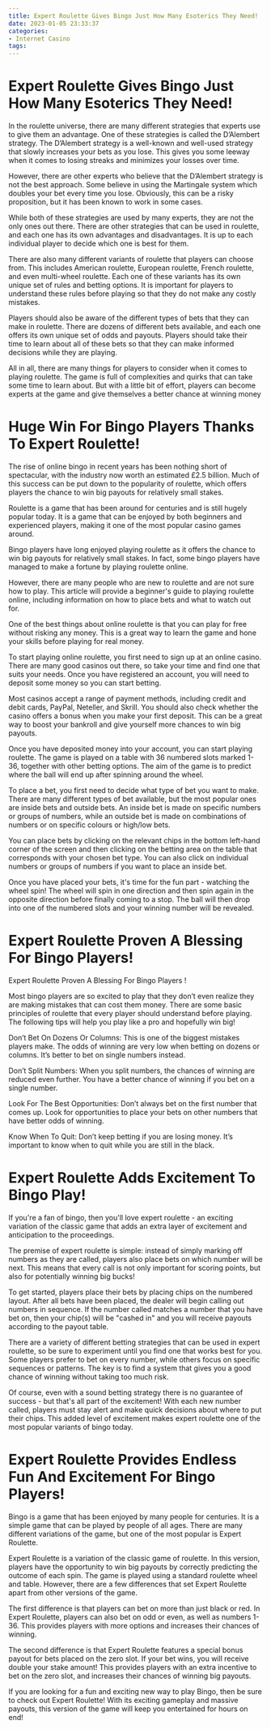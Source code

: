```yaml
---
title: Expert Roulette Gives Bingo Just How Many Esoterics They Need!
date: 2023-01-05 23:33:37
categories:
- Internet Casino
tags:
---
```



#  Expert Roulette Gives Bingo Just How Many Esoterics They Need!

In the roulette universe, there are many different strategies that experts use to give them an advantage. One of these strategies is called the D’Alembert strategy. The D’Alembert strategy is a well-known and well-used strategy that slowly increases your bets as you lose. This gives you some leeway when it comes to losing streaks and minimizes your losses over time.

However, there are other experts who believe that the D’Alembert strategy is not the best approach. Some believe in using the Martingale system which doubles your bet every time you lose. Obviously, this can be a risky proposition, but it has been known to work in some cases.

While both of these strategies are used by many experts, they are not the only ones out there. There are other strategies that can be used in roulette, and each one has its own advantages and disadvantages. It is up to each individual player to decide which one is best for them.

There are also many different variants of roulette that players can choose from. This includes American roulette, European roulette, French roulette, and even multi-wheel roulette. Each one of these variants has its own unique set of rules and betting options. It is important for players to understand these rules before playing so that they do not make any costly mistakes.

Players should also be aware of the different types of bets that they can make in roulette. There are dozens of different bets available, and each one offers its own unique set of odds and payouts. Players should take their time to learn about all of these bets so that they can make informed decisions while they are playing.

All in all, there are many things for players to consider when it comes to playing roulette. The game is full of complexities and quirks that can take some time to learn about. But with a little bit of effort, players can become experts at the game and give themselves a better chance at winning money

#  Huge Win For Bingo Players Thanks To Expert Roulette!

The rise of online bingo in recent years has been nothing short of spectacular, with the industry now worth an estimated £2.5 billion. Much of this success can be put down to the popularity of roulette, which offers players the chance to win big payouts for relatively small stakes.

Roulette is a game that has been around for centuries and is still hugely popular today. It is a game that can be enjoyed by both beginners and experienced players, making it one of the most popular casino games around.

Bingo players have long enjoyed playing roulette as it offers the chance to win big payouts for relatively small stakes. In fact, some bingo players have managed to make a fortune by playing roulette online.

However, there are many people who are new to roulette and are not sure how to play. This article will provide a beginner's guide to playing roulette online, including information on how to place bets and what to watch out for.

One of the best things about online roulette is that you can play for free without risking any money. This is a great way to learn the game and hone your skills before playing for real money.

To start playing online roulette, you first need to sign up at an online casino. There are many good casinos out there, so take your time and find one that suits your needs. Once you have registered an account, you will need to deposit some money so you can start betting.

Most casinos accept a range of payment methods, including credit and debit cards, PayPal, Neteller, and Skrill. You should also check whether the casino offers a bonus when you make your first deposit. This can be a great way to boost your bankroll and give yourself more chances to win big payouts.

Once you have deposited money into your account, you can start playing roulette. The game is played on a table with 36 numbered slots marked 1-36, together with other betting options. The aim of the game is to predict where the ball will end up after spinning around the wheel.

To place a bet, you first need to decide what type of bet you want to make. There are many different types of bet available, but the most popular ones are inside bets and outside bets. An inside bet is made on specific numbers or groups of numbers, while an outside bet is made on combinations of numbers or on specific colours or high/low bets.

You can place bets by clicking on the relevant chips in the bottom left-hand corner of the screen and then clicking on the betting area on the table that corresponds with your chosen bet type. You can also click on individual numbers or groups of numbers if you want to place an inside bet.

Once you have placed your bets, it's time for the fun part - watching the wheel spin! The wheel will spin in one direction and then spin again in the opposite direction before finally coming to a stop. The ball will then drop into one of the numbered slots and your winning number will be revealed.

#  Expert Roulette Proven A Blessing For Bingo Players!

 Expert Roulette Proven A Blessing For Bingo Players
!

Most bingo players are so excited to play that they don’t even realize they are making mistakes that can cost them money. There are some basic principles of roulette that every player should understand before playing. The following tips will help you play like a pro and hopefully win big!

Don’t Bet On Dozens Or Columns: This is one of the biggest mistakes players make. The odds of winning are very low when betting on dozens or columns. It’s better to bet on single numbers instead.

Don’t Split Numbers: When you split numbers, the chances of winning are reduced even further. You have a better chance of winning if you bet on a single number.

Look For The Best Opportunities: Don’t always bet on the first number that comes up. Look for opportunities to place your bets on other numbers that have better odds of winning.

Know When To Quit: Don’t keep betting if you are losing money. It’s important to know when to quit while you are still in the black.

#  Expert Roulette Adds Excitement To Bingo Play!

If you're a fan of bingo, then you'll love expert roulette - an exciting variation of the classic game that adds an extra layer of excitement and anticipation to the proceedings.

The premise of expert roulette is simple: instead of simply marking off numbers as they are called, players also place bets on which number will be next. This means that every call is not only important for scoring points, but also for potentially winning big bucks!

To get started, players place their bets by placing chips on the numbered layout. After all bets have been placed, the dealer will begin calling out numbers in sequence. If the number called matches a number that you have bet on, then your chip(s) will be "cashed in" and you will receive payouts according to the payout table.

There are a variety of different betting strategies that can be used in expert roulette, so be sure to experiment until you find one that works best for you. Some players prefer to bet on every number, while others focus on specific sequences or patterns. The key is to find a system that gives you a good chance of winning without taking too much risk.

Of course, even with a sound betting strategy there is no guarantee of success - but that's all part of the excitement! With each new number called, players must stay alert and make quick decisions about where to put their chips. This added level of excitement makes expert roulette one of the most popular variants of bingo today.

#  Expert Roulette Provides Endless Fun And Excitement For Bingo Players!

Bingo is a game that has been enjoyed by many people for centuries. It is a simple game that can be played by people of all ages. There are many different variations of the game, but one of the most popular is Expert Roulette.

Expert Roulette is a variation of the classic game of roulette. In this version, players have the opportunity to win big payouts by correctly predicting the outcome of each spin. The game is played using a standard roulette wheel and table. However, there are a few differences that set Expert Roulette apart from other versions of the game.

The first difference is that players can bet on more than just black or red. In Expert Roulette, players can also bet on odd or even, as well as numbers 1-36. This provides players with more options and increases their chances of winning.

The second difference is that Expert Roulette features a special bonus payout for bets placed on the zero slot. If your bet wins, you will receive double your stake amount! This provides players with an extra incentive to bet on the zero slot, and increases their chances of winning big payouts.

If you are looking for a fun and exciting new way to play Bingo, then be sure to check out Expert Roulette! With its exciting gameplay and massive payouts, this version of the game will keep you entertained for hours on end!